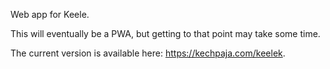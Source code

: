Web app for Keele. 

This will eventually be a PWA, but getting to that point may take some time.


The current version is available here: https://kechpaja.com/keelek.
